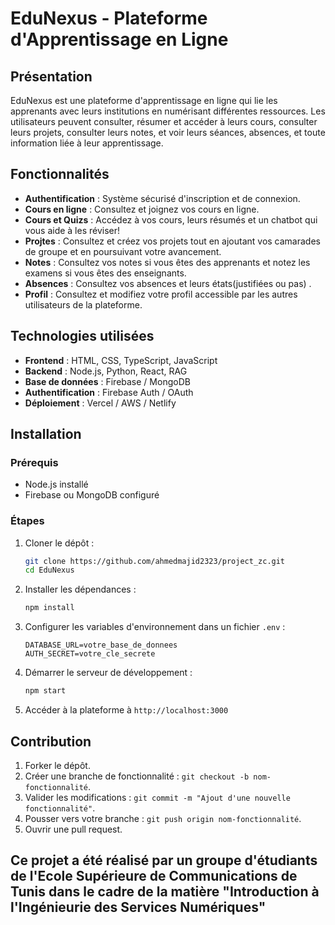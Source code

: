 # EduNexus - Plateforme d'Apprentissage en Ligne

## Présentation
EduNexus est une plateforme d'apprentissage en ligne qui lie les apprenants avec leurs institutions en numérisant différentes ressources. Les utilisateurs peuvent consulter, résumer et accéder à leurs cours, consulter leurs projets, consulter leurs notes, et voir leurs séances, absences, et toute information liée à leur apprentissage.

## Fonctionnalités
- **Authentification** : Système sécurisé d'inscription et de connexion.
- **Cours en ligne** : Consultez et joignez vos cours en ligne.
- **Cours et Quizs** : Accédez à vos cours, leurs résumés et un chatbot qui vous aide à les réviser!
- **Projtes** : Consultez et créez vos projets tout en ajoutant vos camarades de groupe et en poursuivant votre avancement.
- **Notes** : Consultez vos notes si vous êtes des apprenants et notez les examens si vous êtes des enseignants.
- **Absences** : Consultez vos absences et leurs états(justifiées ou pas) .
- **Profil** : Consultez et modifiez votre profil accessible par les autres utilisateurs de la plateforme.

## Technologies utilisées
- **Frontend** : HTML, CSS, TypeScript, JavaScript
- **Backend** : Node.js, Python, React, RAG
- **Base de données** : Firebase / MongoDB
- **Authentification** : Firebase Auth / OAuth
- **Déploiement** : Vercel / AWS / Netlify

## Installation
### Prérequis
- Node.js installé
- Firebase ou MongoDB configuré

### Étapes
1. Cloner le dépôt :
   ```bash
   git clone https://github.com/ahmedmajid2323/project_zc.git
   cd EduNexus
   ```
2. Installer les dépendances :
   ```bash
   npm install
   ```
3. Configurer les variables d'environnement dans un fichier `.env` :
   ```
   DATABASE_URL=votre_base_de_donnees
   AUTH_SECRET=votre_cle_secrete
   ```
4. Démarrer le serveur de développement :
   ```bash
   npm start
   ```
5. Accéder à la plateforme à `http://localhost:3000`

## Contribution
1. Forker le dépôt.
2. Créer une branche de fonctionnalité : `git checkout -b nom-fonctionnalité`.
3. Valider les modifications : `git commit -m "Ajout d'une nouvelle fonctionnalité"`.
4. Pousser vers votre branche : `git push origin nom-fonctionnalité`.
5. Ouvrir une pull request.

## Ce projet a été réalisé par un groupe d'étudiants de l'Ecole Supérieure de Communications de Tunis dans le cadre de la matière "Introduction à l'Ingénieurie des Services Numériques"
